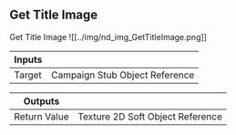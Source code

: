 ## Get Title Image
Get Title Image
![[../img/nd_img_GetTitleImage.png]]

|Inputs||
|--|--|
| Target | Campaign Stub Object Reference |

|Outputs||
|--|--|
| Return Value | Texture 2D Soft Object Reference |
